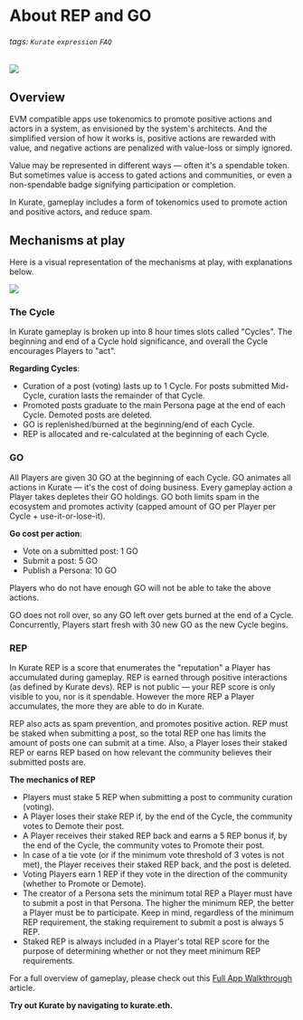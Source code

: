 # About REP and GO
###### tags: `Kurate` `expression` `FAQ`

![](https://i.imgur.com/uvzJj1C.png)

## Overview
EVM compatible apps use tokenomics to promote positive actions and actors in a system, as envisioned by the system's architects. And the simplified version of how it works is, positive actions are rewarded with value, and negative actions are penalized with value-loss or simply ignored. 

Value may be represented in different ways — often it's a spendable token. But sometimes value is access to gated actions and communities, or even a non-spendable badge signifying participation or completion.

In Kurate, gameplay includes a form of tokenomics used to promote action and positive actors, and reduce spam.

## Mechanisms at play
Here is a visual representation of the mechanisms at play, with explanations below.

![](https://i.imgur.com/OSnb9uD.jpg)

### The Cycle
In Kurate gameplay is broken up into 8 hour times slots called "Cycles". The beginning and end of a Cycle hold significance, and overall the Cycle encourages Players to "act". 

**Regarding Cycles**:

- Curation of a post (voting) lasts up to 1 Cycle. For posts submitted Mid-Cycle, curation lasts the remainder of that Cycle.
- Promoted posts graduate to the main Persona page at the end of each Cycle. Demoted posts are deleted.
- GO is replenished/burned at the beginning/end of each Cycle.
- REP is allocated and re-calculated at the beginning of each Cycle.

### GO
All Players are given 30 GO at the beginning of each Cycle. GO animates all actions in Kurate — it's the cost of doing business. Every gameplay action a Player takes depletes their GO holdings. GO both limits spam in the ecosystem and promotes activity (capped amount of GO per Player per Cycle + use-it-or-lose-it).

**Go cost per action**:

- Vote on a submitted post: 1 GO
- Submit a post: 5 GO
- Publish a Persona: 10 GO

Players who do not have enough GO will not be able to take the above actions.

GO does not roll over, so any GO left over gets burned at the end of a Cycle. Concurrently, Players start fresh with 30 new GO as the new Cycle begins.

### REP
In Kurate REP is a score that enumerates the "reputation" a Player has accumulated during gameplay. REP is earned through positive interactions (as defined by Kurate devs). REP is not public — your REP score is only visible to you, nor is it spendable. However the more REP a Player accumulates, the more they are able to do in Kurate.

REP also acts as spam prevention, and promotes positive action. REP must be staked when submitting a post, so the total REP one has limits the amount of posts one can submit at a time. Also, a Player loses their staked REP or earns REP based on how relevant the community believes their submitted posts are.

**The mechanics of REP**

- Players must stake 5 REP when submitting a post to community curation (voting).
- A Player loses their stake REP if, by the end of the Cycle, the community votes to Demote their post.
- A Player receives their staked REP back and earns a 5 REP bonus if, by the end of the Cycle, the community votes to Promote their post.
- In case of a tie vote (or if the minimum vote threshold of 3 votes is not met), the Player receives their staked REP back, and the post is deleted.
- Voting Players earn 1 REP if they vote in the direction of the community (whether to Promote or Demote).
- The creator of a Persona sets the minimum total REP a Player must have to submit a post in that Persona. The higher the minimum REP, the better a Player must be to participate. Keep in mind, regardless of the minimum REP requirement, the staking requirement to submit a post is always 5 REP.
- Staked REP is always included in a Player's total REP score for the purpose of determining whether or not they meet minimum REP requirements.

For a full overview of gameplay, please check out this [Full App Walkthrough](https://github.com/logos-innovation-lab/Kurate-expression/blob/Main/Walkthroughs/Full-App-Walkthrough.md) article.

**Try out Kurate by navigating to kurate.eth.**




